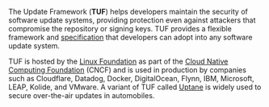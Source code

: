 ---
---

The Update Framework (**TUF**) helps developers maintain the security of software update systems, providing protection even against attackers that compromise the repository or signing keys. TUF provides a flexible framework and [specification](https://github.com/theupdateframework/specification/blob/master/tuf-spec.md#the-update-framework-specification) that developers can adopt into any software update system.

TUF is hosted by the [Linux Foundation](https://www.linuxfoundation.org/) as part of the [Cloud Native Computing Foundation](https://www.cncf.io) (CNCF) and is used in production by companies such as Cloudflare, Datadog, Docker, DigitalOcean, Flynn, IBM, Microsoft, LEAP, Kolide, and VMware. A variant of TUF called [Uptane](https://uptane.github.io/) is widely used to secure over-the-air updates in automobiles.
